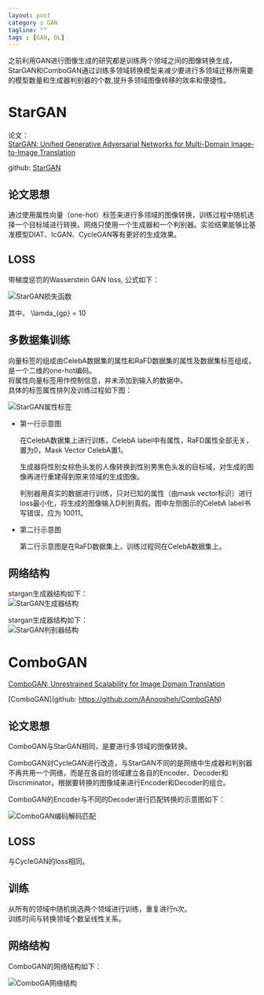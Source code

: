 ```yaml
---
layout: post
category : GAN
tagline: ""
tags : [GAN, DL]
---
```


之前利用GAN进行图像生成的研究都是训练两个领域之间的图像转换生成，StarGAN和ComboGAN通过训练多领域转换模型来减少要进行多领域迁移所需要的模型数量和生成器判别器的个数,提升多领域图像转移的效率和便捷性。

# StarGAN    

论文：    
[StarGAN: Unified Generative Adversarial Networks for Multi-Domain Image-to-Image Translation](https://arxiv.org/pdf/1711.09020.pdf)    

github: [StarGAN](https://github.com/yunjey/StarGAN)   

## 论文思想   

通过使用属性向量（one-hot）标签来进行多领域的图像转换，训练过程中随机选择一个目标域进行转换。网络只使用一个生成器和一个判别器。实验结果能够比基准模型DIAT、IcGAN、CycleGAN等有更好的生成效果。   

## LOSS
带梯度惩罚的Wasserstein GAN loss, 公式如下：    

<img src="/assets/pics/stargan-loss.JPG" alt="StarGAN损失函数"/>

其中， \lamda_{gp} = 10    


## 多数据集训练

向量标签的组成由CelebA数据集的属性和RaFD数据集的属性及数据集标签组成，是一个二维的one-hot编码。   
将属性向量标签用作控制信息，并未添加到输入的数据中。     
具体的标签属性排列及训练过程如下图：   

<img src="/assets/pics/stargan-lv.JPG" alt="StarGAN属性标签"/>

- 第一行示意图    

  在CelebA数据集上进行训练，CelebA label中有属性，RaFD属性全部无关，置为0，Mask Vector CelebA置1。    

  生成器将性别女棕色头发的人像转换到性别男黑色头发的目标域，对生成的图像再进行重建得到原来领域的生成图像。     

  判别器用真实的数据进行训练，只对已知的属性（由mask vector标识）进行loss最小化，将生成的图像输入D判别真假。图中左侧图示的CelebA label书写错误，应为 10011。    

- 第二行示意图    

   第二行示意图是在RaFD数据集上，训练过程同在CelebA数据集上。

## 网络结构 

stargan生成器结构如下：    
  <img src="/assets/pics/stargan-g-network.JPG" alt="StarGAN生成器结构"/>


stargan生成器结构如下：    
 <img src="/assets/pics/stargan-d-network.JPG" alt="StarGAN判别器结构"/>


# ComboGAN   

[ComboGAN: Unrestrained Scalability for Image Domain Translation](https://arxiv.org/pdf/1712.06909.pdf)    

[ComboGAN](github: https://github.com/AAnoosheh/ComboGAN)    


## 论文思想   

ComboGAN与StarGAN相同，是要进行多领域的图像转换。    

ComboGAN对CycleGAN进行改造，与StarGAN不同的是网络中生成器和判别器不再共用一个网络，而是在各自的领域建立各自的Encoder、Decoder和Discriminator。根据要转换的图像域来进行Encoder和Decoder的组合。    

ComboGAN的Encoder与不同的Decoder进行匹配转换的示意图如下：

 <img src="/assets/pics/combogan-arch.PNG" alt="ComboGAN编码解码匹配"/>



## LOSS    

与CycleGAN的loss相同。   

## 训练  

从所有的领域中随机挑选两个领域进行训练，重复进行n次。    
训练时间与转换领域个数呈线性关系。    


## 网络结构


ComboGAN的网络结构如下：    

<img src="/assets/pics/ComboGAN-network.JPG" alt="ComboGA网络结构"/>  







